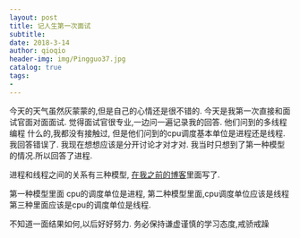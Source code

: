 ```yaml
---
layout: post
title: 记人生第一次面试
subtitle:  
date: 2018-3-14 
author: qioqio
header-img: img/Pingguo37.jpg
catalog: true
tags:                             
- 
---
```



今天的天气虽然灰蒙蒙的,但是自己的心情还是很不错的.
今天是我第一次直接和面试官面对面面试.
觉得面试官很专业,一边问一遍记录我的回答.
他们问到的多线程编程 什么的,我都没有接触过,
但是他们问到的cpu调度基本单位是进程还是线程.
我回答错误了.
我现在想想应该是分开讨论才对才对.
我当时只想到了第一种模型的情况.所以回答了进程.

进程和线程之间的关系有三种模型,
[在我之前的博客](http://qioqio.top/2017/11/09/OS%E7%BA%BF%E7%A8%8B%E7%AC%94%E8%AE%B0/)里面写了.

第一种模型里面 cpu的调度单位是进程,
第二种模型里面,cpu调度单位应该是线程
第三种里面应该是cpu的调度单位是线程.

不知道一面结果如何,以后好好努力.
务必保持谦虚谨慎的学习态度,戒骄戒躁

